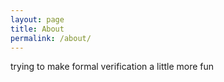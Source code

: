 ```yaml
---
layout: page
title: About
permalink: /about/
---
```


trying to make formal verification a little more fun
